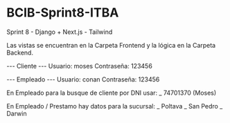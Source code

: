 # BCIB-Sprint8-ITBA
 Sprint 8 - Django + Next.js - Tailwind

Las vistas se encuentran en la Carpeta Frontend y la lógica en la Carpeta Backend.

--- Cliente ---
Usuario: moses
Contraseña: 123456

--- Empleado ---
Usuario: conan
Contraseña: 123456

En Empleado para la busque de cliente por DNI usar:
_ 74701370 (Moses)

En Empleado / Prestamo hay datos para la sucursal:
_ Poltava
_ San Pedro
_ Darwin